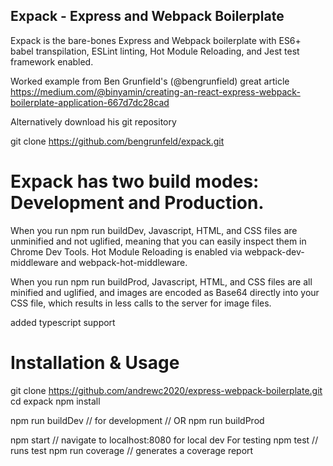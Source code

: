 ## Expack - Express and Webpack Boilerplate
Expack is the bare-bones Express and Webpack boilerplate with ES6+ babel transpilation, ESLint linting, Hot Module Reloading, and Jest test framework enabled.

Worked example from Ben Grunfield's (@bengrunfield) great article https://medium.com/@binyamin/creating-an-react-express-webpack-boilerplate-application-667d7dc28cad

Alternatively download his git repository

git clone https://github.com/bengrunfeld/expack.git

# Expack has two build modes: Development and Production.

When you run npm run buildDev, Javascript, HTML, and CSS files are unminified and not uglified, meaning that you can easily inspect them in Chrome Dev Tools. Hot Module Reloading is enabled via webpack-dev-middleware and webpack-hot-middleware.

When you run npm run buildProd, Javascript, HTML, and CSS files are all minified and uglified, and images are encoded as Base64 directly into your CSS file, which results in less calls to the server for image files.

added typescript support 

# Installation & Usage
git clone https://github.com/andrewc2020/express-webpack-boilerplate.git
cd expack
npm install

npm run buildDev        // for development
    // OR
npm run buildProd

npm start               // navigate to localhost:8080 for local dev
For testing
npm test                // runs test
npm run coverage        // generates a coverage report


